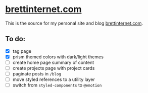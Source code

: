 # [brettinternet.com](https://brettinternet.com)

This is the source for my personal site and blog [brettinternet.com](https://brettinternet.com).

## To do:

- [x] tag page
- [x] prism themed colors with dark/light themes
- [ ] create home page summary of content
- [ ] create projects page with project cards
- [ ] paginate posts in `/blog`
- [ ] move styled references to a utility layer
- [ ] switch from `styled-components` to `@emotion`